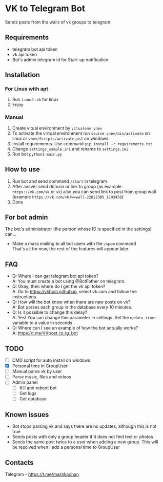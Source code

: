 # VK to Telegram Bot
Sends posts from the walls of vk groups to telegram

## Requirements
- telegram bot api token
- vk api token
- Bot's admin telegram id for Start-up notification

## Installation
### For Linux with apt
1. Run `launch.sh` for linux
2. Enjoy
### Manual
1. Create vitual environment by `vitualenv vnev` 
2. To activate the virtual environment run `source vnev/bin/activate` on linux or `vnev/Scripts/activate.ps1` on windows
3. Install requirements. Use command `pip install -r requirements.txt`
4. Change `settings_sample.ini` and rename to `settings.ini`
5. Run bot `python3 main.py`



## How to use
1. Run bot and send command `/start` in telegram
2. After ansver send domain or link to group (as example `https://vk.com/vk` or `vk`) also you can send link to post from group wall (example `https://vk.com/vk?w=wall-22822305_1293458`)
3. Done

## For bot admin
The bot's administrator (the person whose ID is specified in the settings) can...
- Make a mass mailing to all bot users with the `/spam` command\
That's all for now, the rest of the features will appear later

## FAQ
- Q: Where i can get telegram bot api token?\
A: You must create a bot using @BotFather on telegram.
- Q: Okay, then where do I get the vk api token?\
A: Go to https://vkhost.github.io, select vk.com and follow the instructions.
- Q: How will the bot know when there are new posts on vk?\
A: Bot parses each group in the database every 10 minutes.
- Q: Is it possible to change this delay?\
A: Yes! You can change this parameter in settings. Set the `update_timer` variable to a value in seconds .
- Q: Where can I see an example of how the bot actually works?\
A: https://t.me/VKpost_to_tg_bot

## TODO
- [ ] CMD script for auto install on windows
- [x] Personal time in GroupUser
- [ ] Manual parse vk by user
- [ ] Parse music, files and videos
- [ ] Admin panel 
  - [ ] Kill and reboot bot
  - [ ] Get logs
  - [ ] Get database

## Known issues
- Bot stops parsing vk and says there are no updates, although this is not true
- Sends posts with only a group header if it does not find text or photos
- Sends the same post twice to a user when adding a new group. This will be resolved when I add a personal time to GroupUser

## Contacts
Telegram - https://t.me/mashkachan
